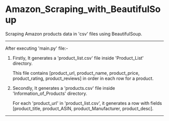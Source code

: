 # Amazon_Scraping_with_BeautifulSoup
Scraping Amazon products data in 'csv' files using BeautifulSoup.

----------------------------------------------------------------------------------------------------------------------

After executing 'main.py' file:-

1) Firstly, It generates a 'product_list.csv' file inside 'Product_List' directory.
   
   This file contains [product_url, product_name, product_price, product_rating, product_reviews] in order in each row for a product.

2) Secondly, It generates a 'products.csv' file inside 'Information_of_Products' directory.
   
   For each 'product_url' in 'product_list.csv', it generates a row with fields [product_title, product_ASIN, product_Manufacturer, product_desc].

----------------------------------------------------------------------------------------------------------------------
